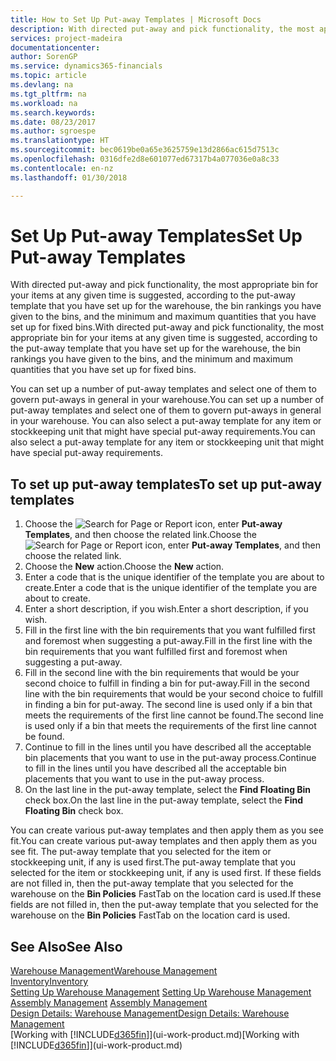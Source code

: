 ```yaml
---
title: How to Set Up Put-away Templates | Microsoft Docs
description: With directed put-away and pick functionality, the most appropriate bin for your items at any given time is suggested, according to the put-away template that you have set up for the warehouse, the bin rankings you have given to the bins, and the minimum and maximum quantities that you have set up for fixed bins.
services: project-madeira
documentationcenter: 
author: SorenGP
ms.service: dynamics365-financials
ms.topic: article
ms.devlang: na
ms.tgt_pltfrm: na
ms.workload: na
ms.search.keywords: 
ms.date: 08/23/2017
ms.author: sgroespe
ms.translationtype: HT
ms.sourcegitcommit: bec0619be0a65e3625759e13d2866ac615d7513c
ms.openlocfilehash: 0316dfe2d8e601077ed67317b4a077036e0a8c33
ms.contentlocale: en-nz
ms.lasthandoff: 01/30/2018

---
```

# <a name="set-up-put-away-templates"></a><span data-ttu-id="a6abb-103">Set Up Put-away Templates</span><span class="sxs-lookup"><span data-stu-id="a6abb-103">Set Up Put-away Templates</span></span>
<span data-ttu-id="a6abb-104">With directed put-away and pick functionality, the most appropriate bin for your items at any given time is suggested, according to the put-away template that you have set up for the warehouse, the bin rankings you have given to the bins, and the minimum and maximum quantities that you have set up for fixed bins.</span><span class="sxs-lookup"><span data-stu-id="a6abb-104">With directed put-away and pick functionality, the most appropriate bin for your items at any given time is suggested, according to the put-away template that you have set up for the warehouse, the bin rankings you have given to the bins, and the minimum and maximum quantities that you have set up for fixed bins.</span></span>  

<span data-ttu-id="a6abb-105">You can set up a number of put-away templates and select one of them to govern put-aways in general in your warehouse.</span><span class="sxs-lookup"><span data-stu-id="a6abb-105">You can set up a number of put-away templates and select one of them to govern put-aways in general in your warehouse.</span></span> <span data-ttu-id="a6abb-106">You can also select a put-away template for any item or stockkeeping unit that might have special put-away requirements.</span><span class="sxs-lookup"><span data-stu-id="a6abb-106">You can also select a put-away template for any item or stockkeeping unit that might have special put-away requirements.</span></span>  

## <a name="to-set-up-put-away-templates"></a><span data-ttu-id="a6abb-107">To set up put-away templates</span><span class="sxs-lookup"><span data-stu-id="a6abb-107">To set up put-away templates</span></span>  
1.  <span data-ttu-id="a6abb-108">Choose the ![Search for Page or Report](media/ui-search/search_small.png "Search for Page or Report icon") icon, enter **Put-away Templates**, and then choose the related link.</span><span class="sxs-lookup"><span data-stu-id="a6abb-108">Choose the ![Search for Page or Report](media/ui-search/search_small.png "Search for Page or Report icon") icon, enter **Put-away Templates**, and then choose the related link.</span></span>  
2.  <span data-ttu-id="a6abb-109">Choose the **New** action.</span><span class="sxs-lookup"><span data-stu-id="a6abb-109">Choose the **New** action.</span></span>  
3.  <span data-ttu-id="a6abb-110">Enter a code that is the unique identifier of the template you are about to create.</span><span class="sxs-lookup"><span data-stu-id="a6abb-110">Enter a code that is the unique identifier of the template you are about to create.</span></span>  
4.  <span data-ttu-id="a6abb-111">Enter a short description, if you wish.</span><span class="sxs-lookup"><span data-stu-id="a6abb-111">Enter a short description, if you wish.</span></span>  
5.  <span data-ttu-id="a6abb-112">Fill in the first line with the bin requirements that you want fulfilled first and foremost when suggesting a put-away.</span><span class="sxs-lookup"><span data-stu-id="a6abb-112">Fill in the first line with the bin requirements that you want fulfilled first and foremost when suggesting a put-away.</span></span>  
6.  <span data-ttu-id="a6abb-113">Fill in the second line with the bin requirements that would be your second choice to fulfill in finding a bin for put-away.</span><span class="sxs-lookup"><span data-stu-id="a6abb-113">Fill in the second line with the bin requirements that would be your second choice to fulfill in finding a bin for put-away.</span></span> <span data-ttu-id="a6abb-114">The second line is used only if a bin that meets the requirements of the first line cannot be found.</span><span class="sxs-lookup"><span data-stu-id="a6abb-114">The second line is used only if a bin that meets the requirements of the first line cannot be found.</span></span>  
7.  <span data-ttu-id="a6abb-115">Continue to fill in the lines until you have described all the acceptable bin placements that you want to use in the put-away process.</span><span class="sxs-lookup"><span data-stu-id="a6abb-115">Continue to fill in the lines until you have described all the acceptable bin placements that you want to use in the put-away process.</span></span>  
8.  <span data-ttu-id="a6abb-116">On the last line in the put-away template, select the **Find Floating Bin** check box.</span><span class="sxs-lookup"><span data-stu-id="a6abb-116">On the last line in the put-away template, select the **Find Floating Bin** check box.</span></span>  

<span data-ttu-id="a6abb-117">You can create various put-away templates and then apply them as you see fit.</span><span class="sxs-lookup"><span data-stu-id="a6abb-117">You can create various put-away templates and then apply them as you see fit.</span></span> <span data-ttu-id="a6abb-118">The put-away template that you selected for the item or stockkeeping unit, if any is used first.</span><span class="sxs-lookup"><span data-stu-id="a6abb-118">The put-away template that you selected for the item or stockkeeping unit, if any is used first.</span></span> <span data-ttu-id="a6abb-119">If these fields are not filled in, then the put-away template that you selected for the warehouse on the **Bin Policies** FastTab on the location card is used.</span><span class="sxs-lookup"><span data-stu-id="a6abb-119">If these fields are not filled in, then the put-away template that you selected for the warehouse on the **Bin Policies** FastTab on the location card is used.</span></span>  

## <a name="see-also"></a><span data-ttu-id="a6abb-120">See Also</span><span class="sxs-lookup"><span data-stu-id="a6abb-120">See Also</span></span>  
[<span data-ttu-id="a6abb-121">Warehouse Management</span><span class="sxs-lookup"><span data-stu-id="a6abb-121">Warehouse Management</span></span>](warehouse-manage-warehouse.md)  
[<span data-ttu-id="a6abb-122">Inventory</span><span class="sxs-lookup"><span data-stu-id="a6abb-122">Inventory</span></span>](inventory-manage-inventory.md)  
<span data-ttu-id="a6abb-123">[Setting Up Warehouse Management](warehouse-setup-warehouse.md)   </span><span class="sxs-lookup"><span data-stu-id="a6abb-123">[Setting Up Warehouse Management](warehouse-setup-warehouse.md)   </span></span>  
<span data-ttu-id="a6abb-124">[Assembly Management](assembly-assemble-items.md)  </span><span class="sxs-lookup"><span data-stu-id="a6abb-124">[Assembly Management](assembly-assemble-items.md)  </span></span>  
[<span data-ttu-id="a6abb-125">Design Details: Warehouse Management</span><span class="sxs-lookup"><span data-stu-id="a6abb-125">Design Details: Warehouse Management</span></span>](design-details-warehouse-management.md)  
<span data-ttu-id="a6abb-126">[Working with [!INCLUDE[d365fin](includes/d365fin_md.md)]](ui-work-product.md)</span><span class="sxs-lookup"><span data-stu-id="a6abb-126">[Working with [!INCLUDE[d365fin](includes/d365fin_md.md)]](ui-work-product.md)</span></span>

